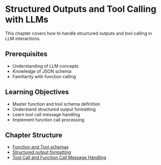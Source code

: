 # Structured Outputs and Tool Calling with LLMs

This chapter covers how to handle structured outputs and tool calling in LLM interactions.

## Prerequisites

- Understanding of LLM concepts
- Knowledge of JSON schema
- Familiarity with function calling

## Learning Objectives

- Master function and tool schema definition
- Understand structured output formatting
- Learn tool call message handling
- Implement function call processing

## Chapter Structure

* [Function and Tool schemas](structured-outputs-and-tool-calling-with-llms/function-and-tool-schemas.html)
* [Structured output formatting](structured-outputs-and-tool-calling-with-llms/structured-output-formatting.html)
* [Tool Call and Function Call Message Handling](structured-outputs-and-tool-calling-with-llms/tool-call-and-function-call-message-handling.html)
